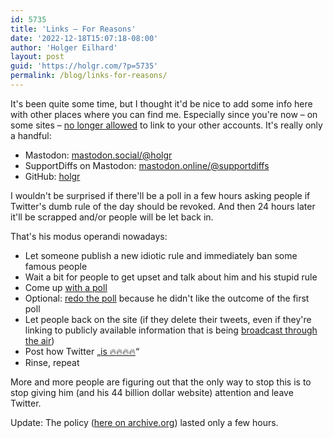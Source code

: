 ```yaml
---
id: 5735
title: 'Links – For Reasons'
date: '2022-12-18T15:07:18-08:00'
author: 'Holger Eilhard'
layout: post
guid: 'https://holgr.com/?p=5735'
permalink: /blog/links-for-reasons/
---
```


It's been quite some time, but I thought it'd be nice to add some info here with other places where you can find me. Especially since you're now – on some sites – [no longer allowed](https://help.twitter.com/en/rules-and-policies/social-platforms-policy) to link to your other accounts. It's really only a handful:<!--more-->

- Mastodon: [mastodon.social/@holgr](https://mastodon.social/@holgr)
- SupportDiffs on Mastodon: [mastodon.online/@supportdiffs](https://mastodon.online/@supportdiffs)
- GitHub: [holgr](https://github.com/holgr)

I wouldn't be surprised if there'll be a poll in a few hours asking people if Twitter's dumb rule of the day should be revoked. And then 24 hours later it'll be scrapped and/or people will be let back in.

That's his modus operandi nowadays: 
- Let someone publish a new idiotic rule and immediately ban some famous people
- Wait a bit for people to get upset and talk about him and his stupid rule
- Come up [with a poll](https://twitter.com/elonmusk/status/1603600001057185792)
- Optional: [redo the poll](https://twitter.com/elonmusk/status/1603609278664712192) because he didn't like the outcome of the first poll
- Let people back on the site (if they delete their tweets, even if they're linking to publicly available information that is being [broadcast through the air](https://en.wikipedia.org/wiki/Automatic_Dependent_Surveillance–Broadcast))
- Post how Twitter „[is 🔥🔥🔥🔥](https://twitter.com/elonmusk/status/1603659604906213376)“
- Rinse, repeat

More and more people are figuring out that the only way to stop this is to stop giving him (and his 44 billion dollar website) attention and leave Twitter.

Update: The policy ([here on archive.org](https://web.archive.org/web/20221218173806/https://help.twitter.com/en/rules-and-policies/social-platforms-policy)) lasted only a few hours.